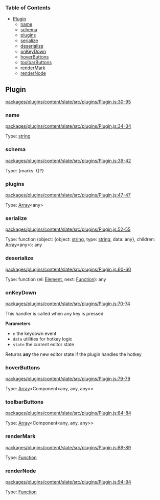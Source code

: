 <!-- Generated by documentation.js. Update this documentation by updating the source code. -->

### Table of Contents

-   [Plugin][1]
    -   [name][2]
    -   [schema][3]
    -   [plugins][4]
    -   [serialize][5]
    -   [deserialize][6]
    -   [onKeyDown][7]
    -   [hoverButtons][8]
    -   [toolbarButtons][9]
    -   [renderMark][10]
    -   [renderNode][11]

## Plugin

[packages/plugins/content/slate/src/plugins/Plugin.js:30-95][12]

### name

[packages/plugins/content/slate/src/plugins/Plugin.js:34-34][13]

Type: [string][14]

### schema

[packages/plugins/content/slate/src/plugins/Plugin.js:39-42][15]

Type: {marks: {}?}

### plugins

[packages/plugins/content/slate/src/plugins/Plugin.js:47-47][16]

Type: [Array][17]&lt;any>

### serialize

[packages/plugins/content/slate/src/plugins/Plugin.js:52-55][18]

Type: function (object: {object: [string][14], type: [string][14], data: any}, children: [Array][17]&lt;any>): any

### deserialize

[packages/plugins/content/slate/src/plugins/Plugin.js:60-60][19]

Type: function (el: [Element][20], next: [Function][21]): any

### onKeyDown

[packages/plugins/content/slate/src/plugins/Plugin.js:70-74][22]

This handler is called when any key is pressed

**Parameters**

-   `e`  the keydown event
-   `data`  utilities for hotkey logic
-   `state`  the current editor state

Returns **any** the new editor state if the plugin handles the hotkey

### hoverButtons

[packages/plugins/content/slate/src/plugins/Plugin.js:79-79][23]

Type: [Array][17]&lt;Component&lt;any, any, any>>

### toolbarButtons

[packages/plugins/content/slate/src/plugins/Plugin.js:84-84][24]

Type: [Array][17]&lt;Component&lt;any, any, any>>

### renderMark

[packages/plugins/content/slate/src/plugins/Plugin.js:89-89][25]

Type: [Function][21]

### renderNode

[packages/plugins/content/slate/src/plugins/Plugin.js:94-94][26]

Type: [Function][21]

[1]: #plugin

[2]: #name

[3]: #schema

[4]: #plugins

[5]: #serialize

[6]: #deserialize

[7]: #onkeydown

[8]: #hoverbuttons

[9]: #toolbarbuttons

[10]: #rendermark

[11]: #rendernode

[12]: https://github.com/nolandg/editor/blob/b3c1fab0622a927ea5c9cf2704d6f4404cf025fc/packages/plugins/content/slate/src/plugins/Plugin.js#L30-L95 "Source code on GitHub"

[13]: https://github.com/nolandg/editor/blob/b3c1fab0622a927ea5c9cf2704d6f4404cf025fc/packages/plugins/content/slate/src/plugins/Plugin.js#L34-L34 "Source code on GitHub"

[14]: https://developer.mozilla.org/docs/Web/JavaScript/Reference/Global_Objects/String

[15]: https://github.com/nolandg/editor/blob/b3c1fab0622a927ea5c9cf2704d6f4404cf025fc/packages/plugins/content/slate/src/plugins/Plugin.js#L39-L42 "Source code on GitHub"

[16]: https://github.com/nolandg/editor/blob/b3c1fab0622a927ea5c9cf2704d6f4404cf025fc/packages/plugins/content/slate/src/plugins/Plugin.js#L47-L47 "Source code on GitHub"

[17]: https://developer.mozilla.org/docs/Web/JavaScript/Reference/Global_Objects/Array

[18]: https://github.com/nolandg/editor/blob/b3c1fab0622a927ea5c9cf2704d6f4404cf025fc/packages/plugins/content/slate/src/plugins/Plugin.js#L52-L55 "Source code on GitHub"

[19]: https://github.com/nolandg/editor/blob/b3c1fab0622a927ea5c9cf2704d6f4404cf025fc/packages/plugins/content/slate/src/plugins/Plugin.js#L60-L60 "Source code on GitHub"

[20]: https://developer.mozilla.org/docs/Web/API/Element

[21]: https://developer.mozilla.org/docs/Web/JavaScript/Reference/Statements/function

[22]: https://github.com/nolandg/editor/blob/b3c1fab0622a927ea5c9cf2704d6f4404cf025fc/packages/plugins/content/slate/src/plugins/Plugin.js#L70-L74 "Source code on GitHub"

[23]: https://github.com/nolandg/editor/blob/b3c1fab0622a927ea5c9cf2704d6f4404cf025fc/packages/plugins/content/slate/src/plugins/Plugin.js#L79-L79 "Source code on GitHub"

[24]: https://github.com/nolandg/editor/blob/b3c1fab0622a927ea5c9cf2704d6f4404cf025fc/packages/plugins/content/slate/src/plugins/Plugin.js#L84-L84 "Source code on GitHub"

[25]: https://github.com/nolandg/editor/blob/b3c1fab0622a927ea5c9cf2704d6f4404cf025fc/packages/plugins/content/slate/src/plugins/Plugin.js#L89-L89 "Source code on GitHub"

[26]: https://github.com/nolandg/editor/blob/b3c1fab0622a927ea5c9cf2704d6f4404cf025fc/packages/plugins/content/slate/src/plugins/Plugin.js#L94-L94 "Source code on GitHub"
